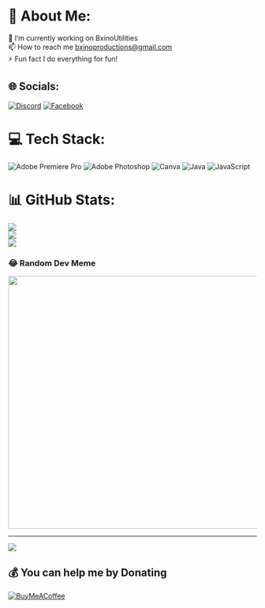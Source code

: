 # 💫 About Me:
🔭 I’m currently working on BxinoUtilities<br>📫 How to reach me bxinoproductions@gmail.com<br>⚡ Fun fact I do everything for fun!


## 🌐 Socials:
[![Discord](https://img.shields.io/badge/Discord-%237289DA.svg?logo=discord&logoColor=white)](htttps://discord.gg/5C88qkRe8b) [![Facebook](https://img.shields.io/badge/Facebook-%231877F2.svg?logo=Facebook&logoColor=white)](https://facebook.com/RealBxino) 

# 💻 Tech Stack:
![Adobe Premiere Pro](https://img.shields.io/badge/Adobe%20Premiere%20Pro-9999FF.svg?style=for-the-badge&logo=Adobe%20Premiere%20Pro&logoColor=white) ![Adobe Photoshop](https://img.shields.io/badge/adobephotoshop-%2331A8FF.svg?style=for-the-badge&logo=adobephotoshop&logoColor=white) ![Canva](https://img.shields.io/badge/Canva-%2300C4CC.svg?style=for-the-badge&logo=Canva&logoColor=white) ![Java](https://img.shields.io/badge/java-%23ED8B00.svg?style=for-the-badge&logo=java&logoColor=white) ![JavaScript](https://img.shields.io/badge/javascript-%23323330.svg?style=for-the-badge&logo=javascript&logoColor=%23F7DF1E)
# 📊 GitHub Stats:
![](https://github-readme-stats.vercel.app/api?username=BxinoProductions&theme=dark&hide_border=true&include_all_commits=true&count_private=false)<br/>
![](https://github-readme-streak-stats.herokuapp.com/?user=BxinoProductions&theme=dark&hide_border=true)<br/>
![](https://github-readme-stats.vercel.app/api/top-langs/?username=BxinoProductions&theme=dark&hide_border=true&include_all_commits=true&count_private=false&layout=compact)

### 😂 Random Dev Meme
<img src="https://random-memer.herokuapp.com/" width="512px"/>

---
[![](https://visitcount.itsvg.in/api?id=BxinoProductions&icon=0&color=0)](https://visitcount.itsvg.in)

  ## 💰 You can help me by Donating
  [![BuyMeACoffee](https://img.shields.io/badge/Buy%20Me%20a%20Coffee-ffdd00?style=for-the-badge&logo=buy-me-a-coffee&logoColor=black)](https://buymeacoffee.com/bxino) 

  <!-- Proudly created with GPRM ( https://gprm.itsvg.in ) -->
  
